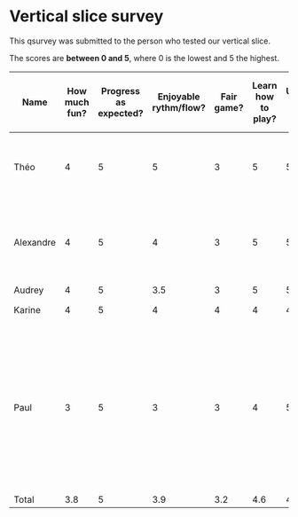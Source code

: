# Vertical slice survey

This qsurvey was submitted to the person who tested our vertical slice.

The scores are **between 0 and 5**, where 0 is the lowest and 5 the highest.

| Name      | How much fun? | Progress as expected? | Enjoyable rythm/flow? | Fair game? | Learn how to play? | Undestand what can be done? | Accessibility? | Necessary info provided when needed? | Game state visible at all time? | Easy to use controls? | Total score | General comment                                                                                   | Greatest problem                                                         | What it does best                                            |
|-----------|---------------|-----------------------|-----------------------|------------|--------------------|-----------------------------|----------------|--------------------------------------|---------------------------------|-----------------------|-------------|---------------------------------------------------------------------------------------------------|--------------------------------------------------------------------------|--------------------------------------------------------------|
| Théo      | 4             | 5                     | 5                     | 3          | 5                  | 5                           | 5              | 5                                    | 5                               | 5                     | 4.7         | Good demo maybe repair the other turrets                                                          | Turrents aren't working                                                  | The evironment                                               |
| Alexandre | 4             | 5                     | 4                     | 3          | 5                  | 5                           | 5              | 5                                    | 5                               | 5                     | 4.6         | Very good demo, I finished the last wave                                                          | Turrets aren't working well                                              | Movements of the turrets and the monsters are very well done |
| Audrey    | 4             | 5                     | 3.5                   | 3          | 5                  | 5                           | 5              | 5                                    | 5                               |                       | 4.5         |                                                                                                   |                                                                          |                                                              |
| Karine    | 4             | 5                     | 4                     | 4          | 4                  | 4                           | 5              | 4                                    | 5                               | 5                     | 4.4         | Relaxing                                                                                          | More features                                                            | Building a strategy                                          |
| Paul      | 3             | 5                     | 3                     | 3          | 4                  | 5                           | 5              | 4                                    | 5                               | 5                     | 4.2         | A good demo, perhaps we should have a clearer view on the turrets and enemies. They look so small | Once we find the right strategy, the game is repeatible and a bit boring | The gameplay is well handled                                 |
| Total     | 3.8           | 5                     | 3.9                   | 3.2        | 4.6                | 4.8                         | 5              | 4.6                                  | 5                               | 5                     | 4.48        |                                                                                                   |                                                                          |                                                              |